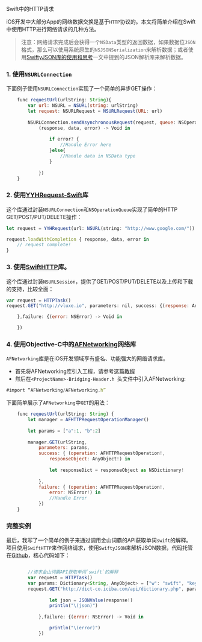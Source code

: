 Swift中的HTTP请求

iOS开发中大部分App的网络数据交换是基于`HTTP`协议的。本文将简单介绍在Swift中使用HTTP进行网络请求的几种方法。

> 注意：网络请求完成后会获得一个`NSData`类型的返回数据，如果数据位`JSON`格式，那么可以使用系统原生的`NSJSONSerialization`来解析数据；或者使用[SwiftyJSON库的使用和思考](http://swiftist.org/topics/124)一文中提到的JSON解析库来解析数据。

### 1. 使用`NSURLConnection`

下面例子使用`NSURLConnection`实现了一个简单的异步GET操作：

```js
    func requestUrl(urlString: String){
        var url: NSURL = NSURL(string: urlString)
        let request: NSURLRequest = NSURLRequest(URL: url)
        
        NSURLConnection.sendAsynchronousRequest(request, queue: NSOperationQueue.mainQueue(), completionHandler:{
            (response, data, error) -> Void in
            
                if error? {
                    //Handle Error here
                }else{
                    //Handle data in NSData type
                }
            
            })
    }
```

### 2. 使用[YYHRequest-Swift](https://github.com/yayuhh/YYHRequest-Swift)库

这个库通过封装`NSURLConnection`和`NSOperationQueue`实现了简单的HTTP GET/POST/PUT/DELETE操作：

```js
let request = YYHRequest(url: NSURL(string: "http://www.google.com/"))

request.loadWithCompletion { response, data, error in
    // request complete!
}
```

### 3. 使用[SwiftHTTP](https://github.com/daltoniam/SwiftHTTP)库。

这个库通过封装`NSURLSession`，提供了GET/POST/PUT/DELETE以及上传和下载的支持，比较全面：

```js
var request = HTTPTask()
request.GET("http://vluxe.io", parameters: nil, success: {(response: AnyObject?) -> Void in

    },failure: {(error: NSError) -> Void in

    })
```

### 4. 使用Objective-C中的[AFNetworking](https://github.com/AFNetworking/AFNetworking)网络库

`AFNetworking`库是在iOS开发领域享有盛名、功能强大的网络请求库。

- 首先将AFNetworking库引入工程，请参考这篇[教程](http://www.raywenderlich.com/zh-hans/36079/afnetworking%E9%80%9F%E6%88%90%E6%95%99%E7%A8%8B%EF%BC%881%EF%BC%89)
- 然后在`<ProjectName>-Bridging-Header.h `头文件中引入AFNetworking:

```js
#import “AFNetworking/AFNetworking.h”
```

下面简单展示了`AFNetworking`中`GET`的用法：

```js
    func requestUrl(urlString: String) {
        let manager = AFHTTPRequestOperationManager()
        
        let params = ["a":1, "b":2]
        
        manager.GET(urlString,
            parameters: params,
            success: { (operation: AFHTTPRequestOperation!,
                responseObject: AnyObject!) in
                
                let responseDict = responseObject as NSDictionary!
                
            },
            failure: { (operation: AFHTTPRequestOperation!,
                error: NSError!) in
                //Handle Error
            })
    }
```

### 完整实例

最后，我写了一个简单的例子来通过调用金山词霸的API获取单词`swift`的解释。项目使用`SwiftHTTP`来作网络请求，使用`SwiftyJSON`来解析JSON数据，代码托管在[Github]()，核心代码如下：

```js

        //请求金山词霸API获取单词`swift`的解释
        var request = HTTPTask()
        var params: Dictionary<String, AnyObject> = ["w": "swift", "key": "30CBA9DDD34B16DB669A9B214C941F14", "type": "json"]
        request.GET("http://dict-co.iciba.com/api/dictionary.php", parameters: params, success: {(response: AnyObject?) -> Void in
            
                let json = JSONValue(response!)
                println("\(json)")
            
            },failure: {(error: NSError) -> Void in

                println("\(error)")
            })

```